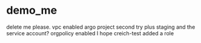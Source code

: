 # demo_me
delete me please. vpc enabled argo project second try plus staging and the service account? orgpolicy enabled I hope creich-test added a role
